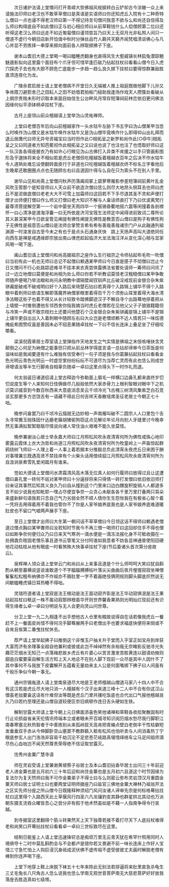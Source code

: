 <!-- { "loadSidebar": true } -->
　　次日诸护法请上堂僧问打开青嶂大恢佛祖风规捩转白云铲却古今涂辙一众上来请施法印师曰老汉也不敢草草僧曰是真语是实语师曰你还知虎丘入院有十二种奇特么僧曰一点也谩不得老汉师曰第一不得记持言句僧问我意不欲与么和尚还自信得及么师曰构得底自不如此僧曰正与初心相应师曰从前草鞋钱什么人偿僧顾第二位曰还听得这老汉么师曰远走不如近匍匐僧曰谨领慈旨乃曰天上无双月光非私照人间只一僧道不虚行今朝旧店新开恰值中秋时分弹丝品竹人籁共天籁齐闻梵唱清讴佛心与凡心并显不劳拣择一串穿来掷向面前各人辨取掷拂子下座。

　　谢本山耆旧大德上堂喝一喝曰瞌睡虎翻身也直得风生大壑威镇长林狐兔潜踪魈魅遁影拟向这里露个面目布个爪牙但可惜罕逢匹敌乃拈起拄杖曰看看山僧今日入虎穴探虎子去也有大胆不顾危亡底能步一步趋一趋么良久掷下拄杖曰要得惊群兼敌胜直须连夜化为龙。

　　广陵余君启居士请上堂老僧病不开堂日久无端被人推上祖庭既做他脚下儿孙又争肯隈刀避箭舍己之田耘人之田不妨借君拍板门槌助我逢场作戏天人攒簇处看破从上纲宗贵贱未形时识取本来面目始信生公台畔风月常存短簿祠前林峦依旧更问佛法因缘何似平添钵柄卓拄杖下座。

　　古月上座领山前众檀越请上堂举沩山灵祐禅师。

　　上堂曰老僧百年后向山前檀越家作一头水牯牛左胁下书五字曰沩山僧某甲当恁么时唤作沩山僧又是水牯牛唤作水牯牛又是沩山僧毕竟唤作什么即得仰山出礼拜而退云居膺代曰师无异号资福宝曰当时但作此○相拓呈之新罗和尚作此[○@牛]相拓呈之又曰同道者方知芭蕉彻作此相拓呈之又曰说也说了也注也注了也悟取好师曰这一队汉各各得座披衣乃有如许心行眼见沩山古佛打入异类不肯援之以手只管画影图形及乎邈抹将来全不相似若是虎丘老僧但吃檀越饭着檀越衣百年之后决不作水牯牛令人道熟处难忘设使翻转面皮行于非道也只吃檀越饭着檀越衣终不标名立字看他后生晚辈还敢圈圈点点也无随顾左右曰且道因什得与么自在只为索头不在别人手里。

　　谢华山见和尚斋上堂僧问秋声历落阖闾冢上碧萝寒雁影参差短簿祠前黄叶乱金风吹玉管那个是知音师曰人天众前不欲造次僧曰恁么则尽大地昂头侧耳去也师曰虎丘不是泥做底僧曰老老大大不可雪上加霜师曰这回若不下手尽道其圣不灵和声便打僧才出师便打僧曰作么师又打僧曰老大知识不解与人畣话师直打下乃曰优波离梵行最尊须菩提解空第一一个岩中晏坐天雨四华一个振锡昏衢地摇六震等闲撞着各剖襟怀一曰心清净是渡海浮囊一曰无所依是济河宝筏生法师定中闻得进前致词二尊所论其义甚深某甲今日欲呈管见阐提有佛性阐提无佛性是教意否山僧曰是狗子有佛性狗子无佛性是祖意否山僧曰是法师合掌赞言希有希有善哉善哉诸宗门户从此融通列祖渊源一时浚发自古至今未之有也于是点头石通身庆快　跳上天扬声高叫大道绝同任向西东是禅是戒遇缘即宗放出南山律虎趁起临济大龙法海汪洋从变化深心相与显家风喝一喝下座。

　　阖山耆旧请上堂僧问和尚高据祖宗之座作么生行祖宗之令师拈起布毛吹一吹僧曰当初有此一机也无师曰总记不起僧曰赖遇某甲师曰今日直是感子不彻僧曰岂止今日又僧问不行心处路踪迹难寻不挂本来衣真尝体露佛法省要处请师一筹师曰问讯了过一边立地僧曰莫便是和尚相为处么师曰你若不听教诏莫怪老汉粗糙僧曰某甲争敢师随声便喝乃举法眼和尚问永明教中谓隔壁闻钗钏声比丘破淫戒现前金银合杂朱紫骈阗是破戒不破戒明曰好个入路后来琦楚石拈曰若真得个入路锦上铺华不得个入路眼中着刺师曰依语生解即落魔界衲僧家眼里着得百千万个须弥山耳里着得大海水清净法眼这些子也着不得又从长计较致令踏佛脚迹汉子不解自寻个出路蓦地拶着把从上墙壁一时推倒遭他东邻西舍你指我摘当时虎丘老僧若在见他父父子子狼狼籍籍但与冷笑一声或不致宗枝扫土还要问他楚石个汉金银合杂朱紫骈阗是锦上铺华不是锦上铺华更自出出入入着刺眼中随顾左右曰大众岂是老僧顽赖不近人情若只一味炫德掩疵希图赞叹虽是善因未必不招恶果随卓拄杖一下曰不信长连床上叠足坐了仔细咬嚼看。

　　梁溪倪霞章居士荐室请上堂弹指作天地发生之气实情是佛祖之末伎咳唾抉含灵颠倒之心何足为衲僧之能事但只把从前丛林学得底言语一总拈却谛审今日茶饭是何滋味如是我闻要道有什么难独有信受奉行一句子须是我与你葛藤拈起拄杖曰看看金色光明云青色光明云一时虚空里纷纷纭纭不可道尽为当荐亡灵而有此也恁么则成世谛增语汝等半生行脚肯自相辜负随卓一卓曰这里点得头下一时作礼而退。

　　何太翁诞日诸道侣请上堂古释迦今弥勒面上眉毛一样横口边鼻孔都来直终岁忉忉说度生等个人来知何日伎俩做尽几般般依然大家赤骨力上根利智眼对眼中下之机识莫识威音到今数百秋西来大意底消息吴云千顷冷光飞古槐三树清风集紫芝白石竞谈玄那更多方恣饶舌有一语藏不得此日何吉祥天香散瑶席圣征老居士今朝正七十咄。

　　晚参问畣罢乃曰千顷冷云描就无边妙相一声南雁叫破不二圆宗人人口里包个舌头寻常撒玉抛珠因什达磨老臊胡猪偷狗窃这点见解论年论月向别人牙缝里讨今晚幸然无事满拟絮絮聒聒尽情说向诸人常住油火艰难不能久坐莫怪。

　　晚参兼谢淡心居士举永嘉大师曰江月照松风吹永夜清宵何所为佛性戒珠心地印雾露云霞体上衣大沩哲和尚道江月照松风吹永夜清宵何所为牧童岭上一声笛惊起群鸦绕树飞师曰一人理上着一人事上着若据本分推敲总负此清宵永夜虎丘日来困于酬对事理兼忘既遇高贤不禁技痒有个火柴头话用借续貂江月照松风吹永夜清宵何所为自汲涧泉煮雪乳爱闲踏月有谁来。

　　觉如大德请上堂僧问水肃霜清风高木落无位真人如何行履师曰放得过且让这遭僧曰鼻孔里一转何不祇对某甲师曰十分逼拶将来只得倩一转打发僧曰依旧依旧师打曰亲证其事然后知其义良久乃曰自从撞到这个门里来口边白醭旋积旋销人人都道多言不如少说我也知毗耶一嘿占尽便宜争奈一众贪心未猒各各千里万里打叠两只耳朵来盛新鲜句语我若只念自己气力劣弱全然不顺人情你生生怨怅我在有极省心智个着一凭将去用得着用不着我也管你不了你是人家爷娘养底我也是人家爷娘养底难道暖肚皮也不留口气嘘两声展手下座。

　　至日上堂僧才出师曰大冬第一朝问话不草草僧曰今日领这话不得师曰赖遇老僧道过僧点胸曰某甲聻师曰汝若知时节我今不再三僧一喝师打曰这回却住手不得也僧曰如斯争奈何便归众乃曰日来天气寒冽一滴水便是一滴冻法报化身不可秪收摄在一处拥毳负暄固老僧乐事且道书云管笔又分付阿谁如我意者不妨各显神通普使阳回硬地花动枯枝从他有眼底一时看煞殊大快事卓拄杖下座(节后委诸头首次第分座故云)。

　　泉辉禅人领众请上堂举云门和尚曰从上来事且道是个什么师呵呵大笑曰犹自斟酌从朝至暮横说竖说谁敢道个不字腷腷膊膊枯叶落尖尖曲曲后夜月惺惺寂寂坐禅僧髼髼松松粗布衲佛亦不作祖亦不屑肚里一字不着画绝伎俩罔规则脚头脚底炽然说无间歇瞌睡虎镇日耳热睡不得咄。

　　灵瑞符道者请上堂寂是法王根动是法王苗动寂齐彰是法王华动寂俱泯是法王果拈起拄杖曰秪这一株不属动寂那辨根苗华开则世界馨香果熟则光明灿烂现前还有识得生缘者么卓一卓曰分明说与无人会更向灵山问世尊。

　　分卫上堂一九二九相逢不出手想他古人仓里有粮故说得自在话若像我虎丘一餐赶不上一餐面皮尚惜不得何况手脚蓦展两手曰老僧出手也要求福底快便将来倘或不自肯且俟第二番曳拄杖休去。

　　荐严请上堂举起拂子曰推倒这个非惟玉户抽关升于堂而入乎室正如宝舟到岸获大富而济有余理事全超自他兼利或彼或此岂不绰绰然有余裕哉无奈睹影反驰寻光失趣茫茫烟水无知己一点落梅悲故乡虎丘有片婆心以苦言激发苦胜黄连以甜语劝掖则甜逾白蜜要渠自解生活方知上天人地总不在别人脚下现前一众尽是其中人因什不了其中事何不与我放下皮囊解开五蕴看无量劫来主人公是何面嘴掷下拂子曰人间虽有千般乐争似今朝一事无。

　　通州宗锡胤道人请上堂南泉道尽大地是王老师檀越山僧道马家八十四人中不合有这汉若是虎丘尽大地只消一人檀越有个汉子出来道三峰十二人中不合有你这汉山僧虽老拙要畣这话有什难但汝等既是虎丘门里共镬吃饭底也合代出口气报他檀越良久乃曰若约至理还是山僧自道较便叵奈旧病顿作连日舌头硬如生铁。

　　解制甘露大师请上堂今朝上元日佛面添喜色笑他诸禅和草鞋各收拾聚散固有时行止论损益省亲天伦情讯师端本立或者眼未开百城寻知识阅历烟水愁尽我行脚职江南春寒塞北秋热智者于中善拣别从来孤岭拔天高肯把青蝇点壁白老倒丰干性枯僻短发垂垂双手赤从今伸脚卧空山塞窦不教群籁入秪有松风也怕听卖与人间消毒热丁宁眼底参玄人出门浩浩非容易千劫沉沦不足悲苍茫岐路真堪惜绎络车尘马足间祖师滴尽伤心血咄岂不闻天然尊贵荣辱绝不信证取甘露灭。

　　住秀州金粟广慧寺语

　　师在灵岩受请上堂兼谢黄坡蔡子谷居士及本山耆旧拈香毕居士出问三十年前迎老人进金粟也是五月初六三十年后迎和尚住金粟也是五月初六且道这个时节因缘为复法尔为复天然师曰我不可作金粟弟子不得士曰与么则密云弥布灵岩顶汉月重圆金粟天师曰居士证明士曰也要两堂证明师据座乃曰盐官三佛地金粟大禅林乃祖翁开法之区实先师分座之所山僧今日既隆释种须绍门风问汝诸人谛审先宗是何标格蓦拈拄杖曰这里得个入路西天此土草偃风行四圣六凡龙骧豹变其静也群星拱北其动也万派朝东摄支流吞众曜皆吾心之尝分非有假于他术然虽如是不藉一人指南争得令行吴越。

　　到寺据室这里翻得个筋斗转果然天上天下独尊若接不着打尽天下人底拄杖难得老和尚笑口开蓦拈拄杖曰看看卓一卓曰三世标致尽在这里。

　　结制日能鉴上人请上堂迅速锋铓总是痴顽万里无云青天犹在希罕什照用同时人境俱夺十二时中莫乱斟酌会与不会都卢是错你若又畏避不前一味长连床上作好人宝惜三寸急忙怕上人钩巨浸沉身祗成泥伏佛不虚传祖不虚受彼彼丈夫画时解脱老僧有棒到你连声喝下座。

　　上堂下地穿上鞋上床脱下袜五十七年来除此无别法若拶逼将来肚里直急杀龟生三丈毛兔长八尺角古人恁么说我也恁么学南无观世音菩萨南无大慈悲菩萨好好放我落座去胜造真如七级塔。

